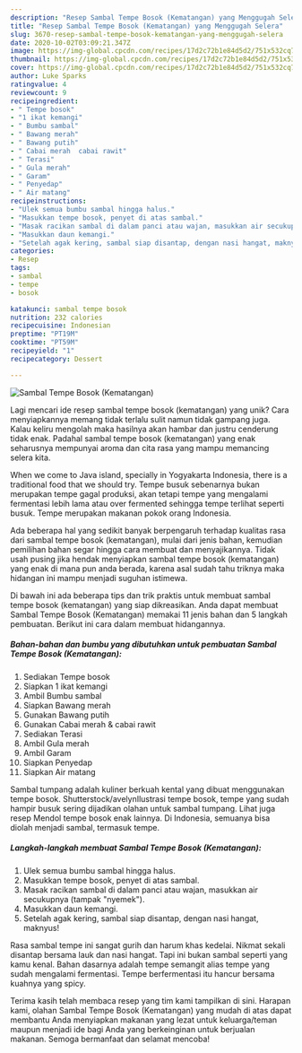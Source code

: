 ```yaml
---
description: "Resep Sambal Tempe Bosok (Kematangan) yang Menggugah Selera"
title: "Resep Sambal Tempe Bosok (Kematangan) yang Menggugah Selera"
slug: 3670-resep-sambal-tempe-bosok-kematangan-yang-menggugah-selera
date: 2020-10-02T03:09:21.347Z
image: https://img-global.cpcdn.com/recipes/17d2c72b1e84d5d2/751x532cq70/sambal-tempe-bosok-kematangan-foto-resep-utama.jpg
thumbnail: https://img-global.cpcdn.com/recipes/17d2c72b1e84d5d2/751x532cq70/sambal-tempe-bosok-kematangan-foto-resep-utama.jpg
cover: https://img-global.cpcdn.com/recipes/17d2c72b1e84d5d2/751x532cq70/sambal-tempe-bosok-kematangan-foto-resep-utama.jpg
author: Luke Sparks
ratingvalue: 4
reviewcount: 9
recipeingredient:
- " Tempe bosok"
- "1 ikat kemangi"
- " Bumbu sambal"
- " Bawang merah"
- " Bawang putih"
- " Cabai merah  cabai rawit"
- " Terasi"
- " Gula merah"
- " Garam"
- " Penyedap"
- " Air matang"
recipeinstructions:
- "Ulek semua bumbu sambal hingga halus."
- "Masukkan tempe bosok, penyet di atas sambal."
- "Masak racikan sambal di dalam panci atau wajan, masukkan air secukupnya (tampak &#34;nyemek&#34;)."
- "Masukkan daun kemangi."
- "Setelah agak kering, sambal siap disantap, dengan nasi hangat, maknyus!"
categories:
- Resep
tags:
- sambal
- tempe
- bosok

katakunci: sambal tempe bosok 
nutrition: 232 calories
recipecuisine: Indonesian
preptime: "PT19M"
cooktime: "PT59M"
recipeyield: "1"
recipecategory: Dessert

---
```



![Sambal Tempe Bosok (Kematangan)](https://img-global.cpcdn.com/recipes/17d2c72b1e84d5d2/751x532cq70/sambal-tempe-bosok-kematangan-foto-resep-utama.jpg)

Lagi mencari ide resep sambal tempe bosok (kematangan) yang unik? Cara menyiapkannya memang tidak terlalu sulit namun tidak gampang juga. Kalau keliru mengolah maka hasilnya akan hambar dan justru cenderung tidak enak. Padahal sambal tempe bosok (kematangan) yang enak seharusnya mempunyai aroma dan cita rasa yang mampu memancing selera kita.

When we come to Java island, specially in Yogyakarta Indonesia, there is a traditional food that we should try. Tempe busuk sebenarnya bukan merupakan tempe gagal produksi, akan tetapi tempe yang mengalami fermentasi lebih lama atau over fermented sehingga tempe terlihat seperti busuk. Tempe merupakan makanan pokok orang Indonesia.

Ada beberapa hal yang sedikit banyak berpengaruh terhadap kualitas rasa dari sambal tempe bosok (kematangan), mulai dari jenis bahan, kemudian pemilihan bahan segar hingga cara membuat dan menyajikannya. Tidak usah pusing jika hendak menyiapkan sambal tempe bosok (kematangan) yang enak di mana pun anda berada, karena asal sudah tahu triknya maka hidangan ini mampu menjadi suguhan istimewa.


Di bawah ini ada beberapa tips dan trik praktis untuk membuat sambal tempe bosok (kematangan) yang siap dikreasikan. Anda dapat membuat Sambal Tempe Bosok (Kematangan) memakai 11 jenis bahan dan 5 langkah pembuatan. Berikut ini cara dalam membuat hidangannya.

<!--inarticleads1-->

##### Bahan-bahan dan bumbu yang dibutuhkan untuk pembuatan Sambal Tempe Bosok (Kematangan):

1. Sediakan  Tempe bosok
1. Siapkan 1 ikat kemangi
1. Ambil  Bumbu sambal
1. Siapkan  Bawang merah
1. Gunakan  Bawang putih
1. Gunakan  Cabai merah &amp; cabai rawit
1. Sediakan  Terasi
1. Ambil  Gula merah
1. Ambil  Garam
1. Siapkan  Penyedap
1. Siapkan  Air matang


Sambal tumpang adalah kuliner berkuah kental yang dibuat menggunakan tempe bosok. Shutterstock/avelynIlustrasi tempe bosok, tempe yang sudah hampir busuk sering dijadikan olahan untuk sambal tumpang. Lihat juga resep Mendol tempe bosok enak lainnya. Di Indonesia, semuanya bisa diolah menjadi sambal, termasuk tempe. 

<!--inarticleads2-->

##### Langkah-langkah membuat Sambal Tempe Bosok (Kematangan):

1. Ulek semua bumbu sambal hingga halus.
1. Masukkan tempe bosok, penyet di atas sambal.
1. Masak racikan sambal di dalam panci atau wajan, masukkan air secukupnya (tampak &#34;nyemek&#34;).
1. Masukkan daun kemangi.
1. Setelah agak kering, sambal siap disantap, dengan nasi hangat, maknyus!


Rasa sambal tempe ini sangat gurih dan harum khas kedelai. Nikmat sekali disantap bersama lauk dan nasi hangat. Tapi ini bukan sambal seperti yang kamu kenal. Bahan dasarnya adalah tempe semangit alias tempe yang sudah mengalami fermentasi. Tempe berfermentasi itu hancur bersama kuahnya yang spicy. 

Terima kasih telah membaca resep yang tim kami tampilkan di sini. Harapan kami, olahan Sambal Tempe Bosok (Kematangan) yang mudah di atas dapat membantu Anda menyiapkan makanan yang lezat untuk keluarga/teman maupun menjadi ide bagi Anda yang berkeinginan untuk berjualan makanan. Semoga bermanfaat dan selamat mencoba!
